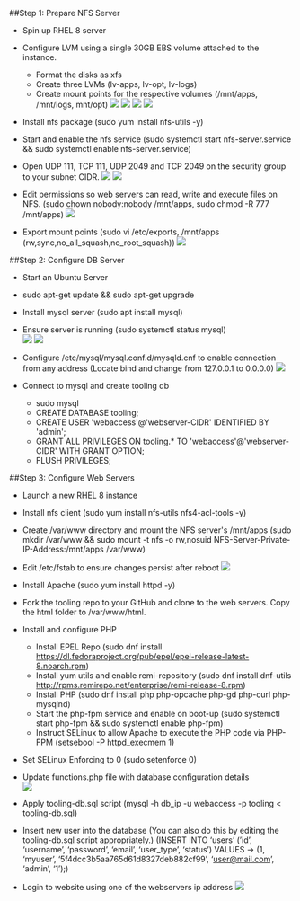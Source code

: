 ##Step 1: Prepare NFS Server
  - Spin up RHEL 8 server
  - Configure LVM using a single 30GB EBS volume attached to the instance.
    - Format the disks as xfs
    - Create three LVMs (lv-apps, lv-opt, lv-logs)
    - Create mount points for the respective volumes (/mnt/apps, /mnt/logs, mnt/opt) 
    ![](./images/Tooling-Website-Infrastructure.png)
    ![](./images/EC2%20connected.PNG)
    ![](./images/NFS%20installed.PNG)
    ![](./images/nfs-vg.png)

  - Install nfs package (sudo yum install nfs-utils -y)
  - Start and enable the nfs service (sudo systemctl start nfs-server.service && sudo systemctl enable nfs-server.service)
  - Open UDP 111, TCP 111, UDP 2049 and TCP 2049 on the security group to your subnet CIDR. 
  ![](./images/sg-config.PNG)
  ![](./images/sg.png)

  - Edit permissions so web servers can read, write and execute files on NFS. (sudo chown nobody:nobody /mnt/apps, sudo chmod -R 777 /mnt/apps) 
  ![](./images/perms.png)

  - Export mount points (sudo vi /etc/exports, /mnt/apps <Subnet-CIDR>(rw,sync,no_all_squash,no_root_squash)) 
  ![](./images/exports.png)

##Step 2: Configure DB Server
  - Start an Ubuntu Server
  - sudo apt-get update && sudo apt-get upgrade
  - Install mysql server (sudo apt install mysql)
  - Ensure server is running (sudo systemctl status mysql)  
  ![](./images/mysql%20installed.PNG)
  ![](./images/mysql-service.png)

  - Configure /etc/mysql/mysql.conf.d/mysqld.cnf to enable connection from any address (Locate bind and change from 127.0.0.1 to 0.0.0.0) 
  ![](./images/mysqlcnf.png)

  - Connect to mysql and create tooling db
    - sudo mysql
    - CREATE DATABASE tooling;
    - CREATE USER 'webaccess'@'webserver-CIDR' IDENTIFIED BY 'admin';
    - GRANT ALL PRIVILEGES ON tooling.* TO 'webaccess'@'webserver-CIDR' WITH GRANT OPTION;
    - FLUSH PRIVILEGES;

##Step 3: Configure Web Servers
  - Launch a new RHEL 8 instance
  - Install nfs client (sudo yum install nfs-utils nfs4-acl-tools -y)
  - Create /var/www directory and mount the NFS server's /mnt/apps (sudo mkdir /var/www && sudo mount -t nfs -o rw,nosuid NFS-Server-Private-IP-Address:/mnt/apps /var/www)
  - Edit /etc/fstab to ensure changes persist after reboot 
  ![](./images/fstab.png)

  - Install Apache (sudo yum install httpd -y)
  - Fork the tooling repo to your GitHub and clone to the web servers. Copy the html folder to /var/www/html.
  - Install and configure PHP
    - Install EPEL Repo (sudo dnf install https://dl.fedoraproject.org/pub/epel/epel-release-latest-8.noarch.rpm)
    - Install yum utils and enable remi-repository (sudo dnf install dnf-utils http://rpms.remirepo.net/enterprise/remi-release-8.rpm)
    - Install PHP (sudo dnf install php php-opcache php-gd php-curl php-mysqlnd)
    - Start the php-fpm service and enable on boot-up (sudo systemctl start php-fpm && sudo systemctl enable php-fpm)
    - Instruct SELinux to allow Apache to execute the PHP code via PHP-FPM (setsebool -P httpd_execmem 1)
  - Set SELinux Enforcing to 0 (sudo setenforce 0)
  - Update functions.php file with database configuration details  
  ![](./images/functions.png)

  - Apply tooling-db.sql script (mysql -h db_ip -u webaccess -p tooling < tooling-db.sql)
  - Insert new user into the database (You can also do this by editing the tooling-db.sql script appropriately.) (INSERT INTO ‘users’ (’id’, ‘username’, ‘password’, ‘email’, ‘user_type’, ‘status’) VALUES -> (1, ‘myuser’, ‘5f4dcc3b5aa765d61d8327deb882cf99’, ‘user@mail.com’, ‘admin’, ‘1’);)
  - Login to website using one of the webservers ip address 
  ![](./images/home.png)
